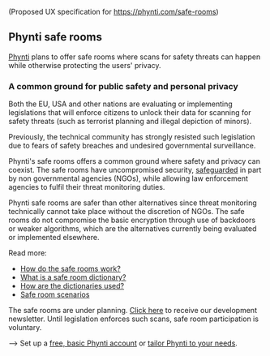 (Proposed UX specification for https://phynti.com/safe-rooms)

## Phynti safe rooms

[Phynti][] plans to offer safe rooms where scans for safety threats can happen while otherwise protecting the users' privacy.

### A common ground for public safety and personal privacy

Both the EU, USA and other nations are evaluating or implementing legislations that will enforce citizens to unlock their data for scanning for safety threats (such as terrorist planning and illegal depiction of minors). 

Previously, the technical community has strongly resisted such legislation due to fears of safety breaches and undesired governmental surveillance. 

Phynti's safe rooms offers a common ground where safety and privacy can coexist. The safe rooms have uncompromised security, [safeguarded][] in part by non governmental agencies (NGOs), while allowing law enforcement agencies to fulfil their threat monitoring duties. 

Phynti safe rooms are safer than other alternatives since threat monitoring technically cannot take place without the discretion of NGOs. The safe rooms do not compromise the basic encryption through use of backdoors or weaker algorithms, which are the alternatives currently being evaluated or implemented elsewhere.

Read more:

* [How do the safe rooms work?][]
* [What is a safe room dictionary?][]
* [How are the dictionaries used?][]
* [Safe room scenarios][]

The safe rooms are under planning. [Click here][newsletter] to receive our development newsletter. Until legislation enforces such scans, safe room participation is voluntary.

--> Set up a [free, basic Phynti account][] or [tailor Phynti to your needs][].

[phynti]: phynti-landing-page
[newsletter]: subscribe-to-safe-room-newsletter
[safeguarded]: non-government-key-holders
[How do the safe rooms work?]: how-do-the-safe-rooms-work
[What is a safe room dictionary?]: what-is-a-safe-room-dictionary
[How are the dictionaries used?]: how-are-the-dictionaries-used
[Safe room scenarios]: safe-room-scenarios
[free, basic Phynti account]: basic
[tailor Phynti to your needs]: custom
